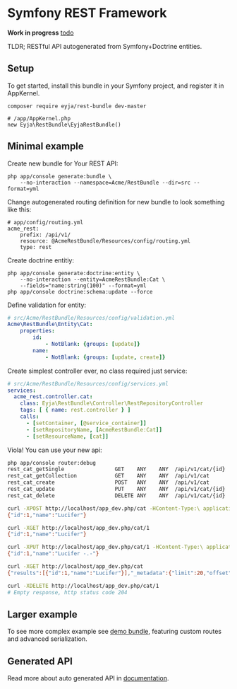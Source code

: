 # Symfony REST Framework

**Work in progress** [todo](https://github.com/Eyjafjallajokull/symfony-rest-bundle/wiki/Todo)

TLDR; RESTful API autogenerated from Symfony+Doctrine entities.

## Setup

To get started, install this bundle in your Symfony project, and register it in AppKernel.

    composer require eyja/rest-bundle dev-master

    # /app/AppKernel.php
    new Eyja\RestBundle\EyjaRestBundle()

## Minimal example

Create new bundle for Your REST API:

    php app/console generate:bundle \
        --no-interaction --namespace=Acme/RestBundle --dir=src --format=yml

Change autogenerated routing definition for new bundle to look something like this:
  
```
# app/config/routing.yml
acme_rest:
    prefix: /api/v1/
    resource: @AcmeRestBundle/Resources/config/routing.yml
    type: rest
```

Create doctrine entitiy:

```
php app/console generate:doctrine:entity \
    --no-interaction --entity=AcmeRestBundle:Cat \
    --fields="name:string(100)" --format=yml
php app/console doctrine:schema:update --force
```

Define validation for entity:

```yml
# src/Acme/RestBundle/Resources/config/validation.yml
Acme\RestBundle\Entity\Cat:
    properties:
        id:
            - NotBlank: {groups: [update]}
        name:
            - NotBlank: {groups: [update, create]}
```

Create simplest controller ever, no class required just service:

```yml
# src/Acme/RestBundle/Resources/config/services.yml
services:
  acme_rest.controller.cat:
    class: Eyja\RestBundle\Controller\RestRepositoryController
    tags: [ { name: rest.controller } ]
    calls:
      - [setContainer, [@service_container]]
      - [setRepositoryName, [AcmeRestBundle:Cat]]
      - [setResourceName, [cat]]
```

Viola! You can use your new api:

```bash
php app/console router:debug
rest_cat_getSingle                GET    ANY    ANY  /api/v1/cat/{id}
rest_cat_getCollection            GET    ANY    ANY  /api/v1/cat
rest_cat_create                   POST   ANY    ANY  /api/v1/cat
rest_cat_update                   PUT    ANY    ANY  /api/v1/cat/{id}
rest_cat_delete                   DELETE ANY    ANY  /api/v1/cat/{id}

curl -XPOST http://localhost/app_dev.php/cat -HContent-Type:\ application/json -d'{"name":"Lucifer"}'
{"id":1,"name":"Lucifer"}

curl -XGET http://localhost/app_dev.php/cat/1
{"id":1,"name":"Lucifer"}

curl -XPUT http://localhost/app_dev.php/cat/1 -HContent-Type:\ application/json -d'{"name":"Lucifer -.-"}'
{"id":1,"name":"Lucifer -.-"}

curl -XGET http://localhost/app_dev.php/cat
{"results":[{"id":1,"name":"Lucifer"}],"_metadata":{"limit":20,"offset":0,"total":1}}

curl -XDELETE http://localhost/app_dev.php/cat/1
# Empty response, http status code 204
```

## Larger example

To see more complex example see [demo bundle](https://github.com/Eyjafjallajokull/symfony-rest-demo-bundle), 
featuring custom routes and advanced serialization.

## Generated API

Read more about auto generated API in [documentation](https://github.com/Eyjafjallajokull/symfony-rest-bundle/wiki/Generated-API).
